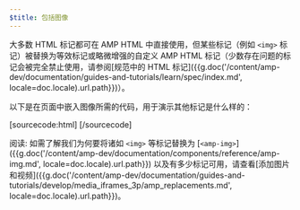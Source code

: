 ```yaml
---
$title: 包括图像
---
```


大多数 HTML 标记都可在 AMP HTML 中直接使用，但某些标记（例如 `<img>` 标记）被替换为等效标记或略微增强的自定义 AMP HTML 标记（少数存在问题的标记会被完全禁止使用，请参阅[规范中的 HTML 标记]({{g.doc('/content/amp-dev/documentation/guides-and-tutorials/learn/spec/index.md', locale=doc.locale).url.path}})）。

以下是在页面中嵌入图像所需的代码，用于演示其他标记是什么样的：

[sourcecode:html]
<amp-img src="welcome.jpg" alt="Welcome" height="400" width="800"></amp-img>
[/sourcecode]

阅读: 如需了解我们为何要将诸如 `<img>` 等标记替换为 [`<amp-img>`]({{g.doc('/content/amp-dev/documentation/components/reference/amp-img.md', locale=doc.locale).url.path}}) 以及有多少标记可用，请查看[添加图片和视频]({{g.doc('/content/amp-dev/documentation/guides-and-tutorials/develop/media_iframes_3p/amp_replacements.md', locale=doc.locale).url.path}})。
